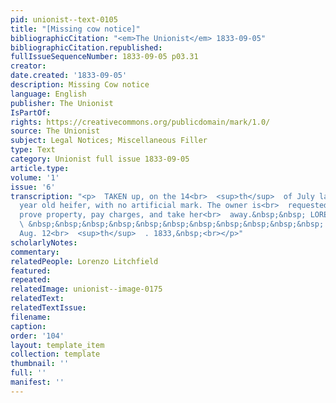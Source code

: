 ```yaml
---
pid: unionist--text-0105
title: "[Missing cow notice]"
bibliographicCitation: "<em>The Unionist</em> 1833-09-05"
bibliographicCitation.republished: 
fullIssueSequenceNumber: 1833-09-05 p03.31
creator: 
date.created: '1833-09-05'
description: Missing Cow notice
language: English
publisher: The Unionist
IsPartOf: 
rights: https://creativecommons.org/publicdomain/mark/1.0/
source: The Unionist
subject: Legal Notices; Miscellaneous Filler
type: Text
category: Unionist full issue 1833-09-05
article.type: 
volume: '1'
issue: '6'
transcription: "<p>  TAKEN up, on the 14<br>  <sup>th</sup>  of July last, a red one
  year old heifer, with no artificial mark. The owner is<br>  requested to call and
  prove property, pay charges, and take her<br>  away.&nbsp;&nbsp; LORENZO LITCHFIELD.<br></p><p>
  \ &nbsp;&nbsp;&nbsp;&nbsp;&nbsp;&nbsp;&nbsp;&nbsp;&nbsp;&nbsp;&nbsp; West<br>  Woodstock,
  Aug. 12<br>  <sup>th</sup>  . 1833,&nbsp;<br></p>"
scholarlyNotes: 
commentary: 
relatedPeople: Lorenzo Litchfield
featured: 
repeated: 
relatedImage: unionist--image-0175
relatedText: 
relatedTextIssue: 
filename: 
caption: 
order: '104'
layout: template_item
collection: template
thumbnail: ''
full: ''
manifest: ''
---
```

